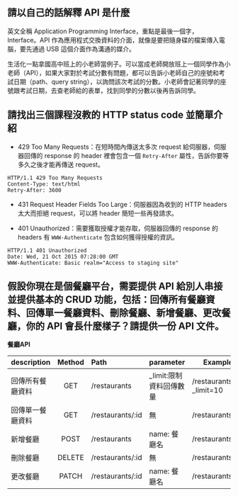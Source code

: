 ## 請以自己的話解釋 API 是什麼

英文全稱 Application Programming Interface，重點是最後一個字， Interface。API 作為應用程式交換資料的介面，就像是要把隨身碟的檔案傳入電腦，要先通過 USB 這個介面作為溝通的媒介。

生活化一點拿國高中班上的小老師當例子。可以當成老師開放班上一個同學作為小老師（API），如果大家對於考試分數有問題，都可以告訴小老師自己的座號和考試日期（path、query string），以詢問該次考試的分數。小老師會記著同學的座號跟考試日期，去查老師給的表單，找到同學的分數以後再告訴同學。

## 請找出三個課程沒教的 HTTP status code 並簡單介紹

* 429 Too Many Requests：在短時間內傳送太多次 request 給伺服器，伺服器回傳的 response 的 header 裡會包含一個 `Retry-After` 屬性，告訴你要等多久之後才能再傳送 request。

``` text
HTTP/1.1 429 Too Many Requests
Content-Type: text/html
Retry-After: 3600
```

* 431 Request Header Fields Too Large：伺服器因為收到的 HTTP headers 太大而拒絕 request，可以將 header 簡短一些再發請求。

* 401 Unauthorized：需要獲取授權才能存取，伺服器回傳的 response 的 headers 有 `WWW-Authenticate` 包含如何獲得授權的資訊。

``` text
HTTP/1.1 401 Unauthorized
Date: Wed, 21 Oct 2015 07:28:00 GMT
WWW-Authenticate: Basic realm="Access to staging site"
```

## 假設你現在是個餐廳平台，需要提供 API 給別人串接並提供基本的 CRUD 功能，包括：回傳所有餐廳資料、回傳單一餐廳資料、刪除餐廳、新增餐廳、更改餐廳，你的 API 會長什麼樣子？請提供一份 API 文件。

**餐廳API**

|description      | Method |   Path   |parameter| Example    |
|:--------------|:------:|:---------|---------|------------|
|回傳所有餐廳資料|GET     |/restaurants|_limit:限制資料回傳數量| /restaurants?_limit=10|
|回傳單一餐廳資料|GET     |/restaurants/:id|無|/restaurants/15|
|新增餐廳       |POST     |/restaurants|name: 餐廳名|/restaurants|
|刪除餐廳       |DELETE   |/restaurants/:id|無|/restaurants/15|
|更改餐廳       |PATCH    |/restaurants/:id|name: 餐廳名|/restaurants|